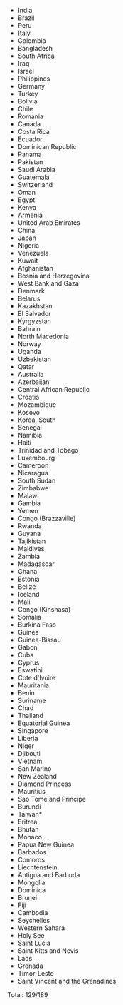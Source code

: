 * India
* Brazil
* Peru
* Italy
* Colombia
* Bangladesh
* South Africa
* Iraq
* Israel
* Philippines
* Germany
* Turkey
* Bolivia
* Chile
* Romania
* Canada
* Costa Rica
* Ecuador
* Dominican Republic
* Panama
* Pakistan
* Saudi Arabia
* Guatemala
* Switzerland
* Oman
* Egypt
* Kenya
* Armenia
* United Arab Emirates
* China
* Japan
* Nigeria
* Venezuela
* Kuwait
* Afghanistan
* Bosnia and Herzegovina
* West Bank and Gaza
* Denmark
* Belarus
* Kazakhstan
* El Salvador
* Kyrgyzstan
* Bahrain
* North Macedonia
* Norway
* Uganda
* Uzbekistan
* Qatar
* Australia
* Azerbaijan
* Central African Republic
* Croatia
* Mozambique
* Kosovo
* Korea, South
* Senegal
* Namibia
* Haiti
* Trinidad and Tobago
* Luxembourg
* Cameroon
* Nicaragua
* South Sudan
* Zimbabwe
* Malawi
* Gambia
* Yemen
* Congo (Brazzaville)
* Rwanda
* Guyana
* Tajikistan
* Maldives
* Zambia
* Madagascar
* Ghana
* Estonia
* Belize
* Iceland
* Mali
* Congo (Kinshasa)
* Somalia
* Burkina Faso
* Guinea
* Guinea-Bissau
* Gabon
* Cuba
* Cyprus
* Eswatini
* Cote d'Ivoire
* Mauritania
* Benin
* Suriname
* Chad
* Thailand
* Equatorial Guinea
* Singapore
* Liberia
* Niger
* Djibouti
* Vietnam
* San Marino
* New Zealand
* Diamond Princess
* Mauritius
* Sao Tome and Principe
* Burundi
* Taiwan*
* Eritrea
* Bhutan
* Monaco
* Papua New Guinea
* Barbados
* Comoros
* Liechtenstein
* Antigua and Barbuda
* Mongolia
* Dominica
* Brunei
* Fiji
* Cambodia
* Seychelles
* Western Sahara
* Holy See
* Saint Lucia
* Saint Kitts and Nevis
* Laos
* Grenada
* Timor-Leste
* Saint Vincent and the Grenadines

Total: 129/189
